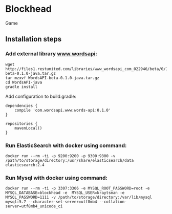 # Blockhead
Game

## Installation steps

### Add external library www.wordsapi:

    wget http://files1.restunited.com/libraries/www_wordsapi_com_022946/beta/0/1/0/sw/WordsAPI-beta-0.1.0-java.tar.gz
    tar mzxvf WordsAPI-beta-0.1.0-java.tar.gz
    cd WordsAPI-java
    gradle install

Add configuration to build.gradle:
    
    dependencies {
        compile 'com.wordsapi.www:words-api:0.1.0'
    }
    
    repositories {
        mavenLocal()
    }

### Run ElasticSearch with docker using command:

    docker run --rm -ti -p 9200:9200 -p 9300:9300 -v /path/to/storage/directory:/usr/share/elasticsearch/data elasticsearch:2.4

### Run Mysql with docker using command:

    docker run --rm -ti -p 3307:3306 -e MYSQL_ROOT_PASSWORD=root -e  MYSQL_DATABASE=blockhead -e  MYSQL_USER=kraytsman -e MYSQL_PASSWORD=1111 -v /path/to/storage/directory:/var/lib/mysql mysql:5.7 --character-set-server=utf8mb4 --collation-server=utf8mb4_unicode_ci

